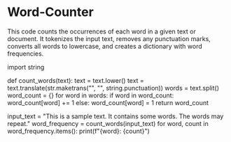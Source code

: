 # Word-Counter
This code counts the occurrences of each word in a given text or document. It tokenizes the input text, removes any punctuation marks, converts all words to lowercase, and creates a dictionary with word frequencies.

import string

def count_words(text):
    text = text.lower()
    text = text.translate(str.maketrans("", "", string.punctuation))
    words = text.split()
    word_count = {}
    for word in words:
        if word in word_count:
            word_count[word] += 1
        else:
            word_count[word] = 1
    return word_count

input_text = "This is a sample text. It contains some words. The words may repeat."
word_frequency = count_words(input_text)
for word, count in word_frequency.items():
    print(f"{word}: {count}")

